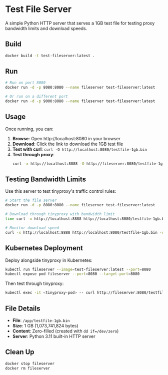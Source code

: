 # Test File Server

A simple Python HTTP server that serves a 1GB test file for testing proxy bandwidth limits and download speeds.

## Build

```bash
docker build -t test-fileserver:latest .
```

## Run

```bash
# Run on port 8080
docker run -d -p 8080:8080 --name fileserver test-fileserver:latest

# Or run on a different port
docker run -d -p 9000:8080 --name fileserver test-fileserver:latest
```

## Usage

Once running, you can:

1. **Browse**: Open http://localhost:8080 in your browser
2. **Download**: Click the link to download the 1GB test file
3. **Test with curl**: `curl -O http://localhost:8080/testfile-1gb.bin`
4. **Test through proxy**: 
   ```bash
   curl -x http://localhost:8888 -O http://fileserver:8080/testfile-1gb.bin
   ```

## Testing Bandwidth Limits

Use this server to test tinyproxy's traffic control rules:

```bash
# Start the file server
docker run -d -p 8080:8080 --name fileserver test-fileserver:latest

# Download through tinyproxy with bandwidth limit
time curl -x http://localhost:8888 http://localhost:8080/testfile-1gb.bin -o /tmp/test.bin

# Monitor download speed
curl -x http://localhost:8888 http://localhost:8080/testfile-1gb.bin -o /tmp/test.bin -w "Speed: %{speed_download} bytes/sec\n"
```

## Kubernetes Deployment

Deploy alongside tinyproxy in Kubernetes:

```bash
kubectl run fileserver --image=test-fileserver:latest --port=8080
kubectl expose pod fileserver --port=8080 --target-port=8080
```

Then test through tinyproxy:
```bash
kubectl exec -it <tinyproxy-pod> -- curl http://fileserver:8080/testfile-1gb.bin -o /tmp/test.bin
```

## File Details

- **File**: `/app/testfile-1gb.bin`
- **Size**: 1 GB (1,073,741,824 bytes)
- **Content**: Zero-filled (created with `dd if=/dev/zero`)
- **Server**: Python 3.11 built-in HTTP server

## Clean Up

```bash
docker stop fileserver
docker rm fileserver
```
